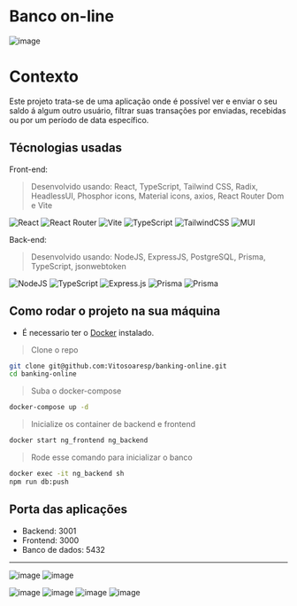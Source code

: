 # Banco on-line

![image](https://user-images.githubusercontent.com/23152592/203162169-d92771d8-1029-4b34-bb83-8c075b35b385.png)

# Contexto
Este projeto trata-se de uma aplicação onde é possível ver e enviar o seu saldo á algum outro usuário, filtrar suas transações por enviadas, recebidas ou por um período de data específico.

## Técnologias usadas

Front-end:
> Desenvolvido usando: React, TypeScript, Tailwind CSS, Radix, HeadlessUI, Phosphor icons, Material icons, axios, React Router Dom e Vite

![React](https://img.shields.io/badge/react-%2320232a.svg?style=for-the-badge&logo=react&logoColor=%2361DAFB)
![React Router](https://img.shields.io/badge/React_Router-CA4245?style=for-the-badge&logo=react-router&logoColor=white)
![Vite](https://img.shields.io/badge/vite-%23646CFF.svg?style=for-the-badge&logo=vite&logoColor=white)
![TypeScript](https://img.shields.io/badge/typescript-%23007ACC.svg?style=for-the-badge&logo=typescript&logoColor=white)
![TailwindCSS](https://img.shields.io/badge/tailwindcss-%2338B2AC.svg?style=for-the-badge&logo=tailwind-css&logoColor=white)
![MUI](https://img.shields.io/badge/MUI-%230081CB.svg?style=for-the-badge&logo=mui&logoColor=white)

Back-end:
> Desenvolvido usando: NodeJS, ExpressJS, PostgreSQL, Prisma, TypeScript, jsonwebtoken

![NodeJS](https://img.shields.io/badge/node.js-6DA55F?style=for-the-badge&logo=node.js&logoColor=white)
![TypeScript](https://img.shields.io/badge/typescript-%23007ACC.svg?style=for-the-badge&logo=typescript&logoColor=white)
![Express.js](https://img.shields.io/badge/express.js-%23404d59.svg?style=for-the-badge&logo=express&logoColor=%2361DAFB)
![Prisma](https://img.shields.io/badge/Prisma-3982CE?style=for-the-badge&logo=Prisma&logoColor=white)
![Prisma](https://img.shields.io/badge/Prisma-3982CE?style=for-the-badge&logo=Prisma&logoColor=white)

## Como rodar o projeto na sua máquina

- É necessario ter o [Docker](https://www.docker.com/) instalado.

> Clone o repo
```bash
git clone git@github.com:Vitosoaresp/banking-online.git
cd banking-online
``` 

> Suba o docker-compose
```bash
docker-compose up -d
```

> Inicialize os container de backend e frontend
```bash
docker start ng_frontend ng_backend
```

> Rode esse comando para inicializar o banco
```bash
docker exec -it ng_backend sh
npm run db:push
```

## Porta das aplicações
 -  Backend: 3001
 -  Frontend: 3000
 -  Banco de dados: 5432

<hr />

![image](https://user-images.githubusercontent.com/23152592/203162353-fec3fd27-806a-4268-860f-8a477319fac6.png)
![image](https://user-images.githubusercontent.com/23152592/203163295-7af75b0a-60ed-4901-ae6f-eb87ad974f84.png)


![image](https://user-images.githubusercontent.com/23152592/203162664-2464e480-ecdb-4af7-8896-3adb1fe5f1f3.png)
![image](https://user-images.githubusercontent.com/23152592/203162769-17da602d-c0a2-4336-9440-89cd93ea178c.png)
![image](https://user-images.githubusercontent.com/23152592/203163169-ac4765d8-6cce-463b-af2b-a7d3a25b2c8f.png)
![image](https://user-images.githubusercontent.com/23152592/203163429-35a40ee6-4c6b-4dfd-939a-0f4dec68dbab.png)

